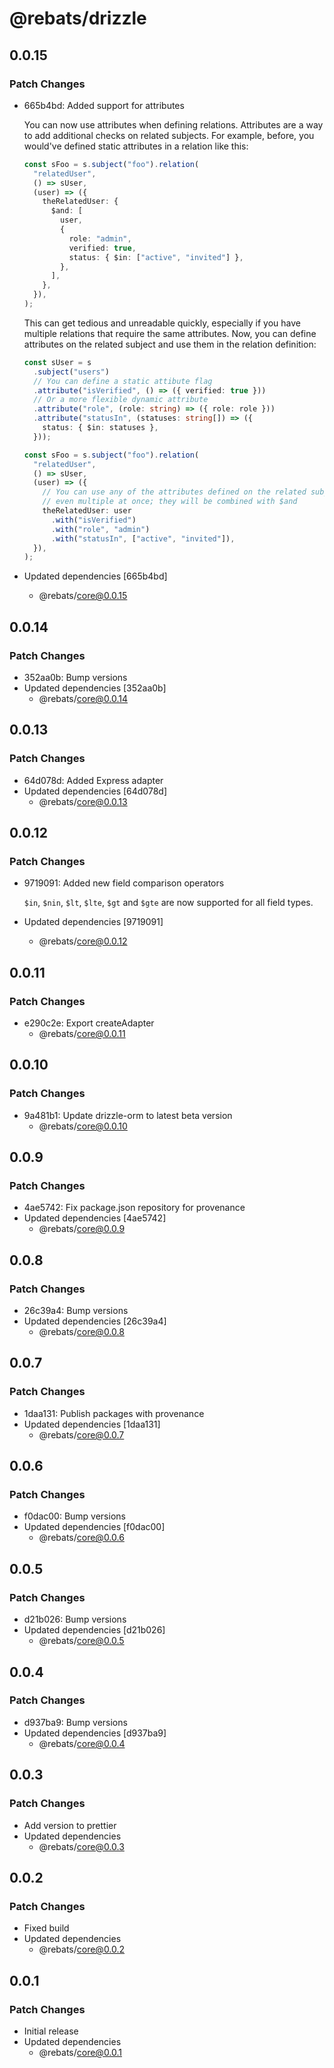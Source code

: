 # @rebats/drizzle

## 0.0.15

### Patch Changes

- 665b4bd: Added support for attributes

  You can now use attributes when defining relations. Attributes are a way to
  add additional checks on related subjects. For example, before, you would've
  defined static attributes in a relation like this:

  ```ts
  const sFoo = s.subject("foo").relation(
    "relatedUser",
    () => sUser,
    (user) => ({
      theRelatedUser: {
        $and: [
          user,
          {
            role: "admin",
            verified: true,
            status: { $in: ["active", "invited"] },
          },
        ],
      },
    }),
  );
  ```

  This can get tedious and unreadable quickly, especially if you have multiple
  relations that require the same attributes. Now, you can define attributes on
  the related subject and use them in the relation definition:

  ```ts
  const sUser = s
    .subject("users")
    // You can define a static attibute flag
    .attribute("isVerified", () => ({ verified: true }))
    // Or a more flexible dynamic attribute
    .attribute("role", (role: string) => ({ role: role }))
    .attribute("statusIn", (statuses: string[]) => ({
      status: { $in: statuses },
    }));

  const sFoo = s.subject("foo").relation(
    "relatedUser",
    () => sUser,
    (user) => ({
      // You can use any of the attributes defined on the related subject,
      // even multiple at once; they will be combined with $and
      theRelatedUser: user
        .with("isVerified")
        .with("role", "admin")
        .with("statusIn", ["active", "invited"]),
    }),
  );
  ```

- Updated dependencies [665b4bd]
  - @rebats/core@0.0.15

## 0.0.14

### Patch Changes

- 352aa0b: Bump versions
- Updated dependencies [352aa0b]
  - @rebats/core@0.0.14

## 0.0.13

### Patch Changes

- 64d078d: Added Express adapter
- Updated dependencies [64d078d]
  - @rebats/core@0.0.13

## 0.0.12

### Patch Changes

- 9719091: Added new field comparison operators

  `$in`, `$nin`, `$lt`, `$lte`, `$gt` and `$gte` are now supported for all field
  types.

- Updated dependencies [9719091]
  - @rebats/core@0.0.12

## 0.0.11

### Patch Changes

- e290c2e: Export createAdapter
  - @rebats/core@0.0.11

## 0.0.10

### Patch Changes

- 9a481b1: Update drizzle-orm to latest beta version
  - @rebats/core@0.0.10

## 0.0.9

### Patch Changes

- 4ae5742: Fix package.json repository for provenance
- Updated dependencies [4ae5742]
  - @rebats/core@0.0.9

## 0.0.8

### Patch Changes

- 26c39a4: Bump versions
- Updated dependencies [26c39a4]
  - @rebats/core@0.0.8

## 0.0.7

### Patch Changes

- 1daa131: Publish packages with provenance
- Updated dependencies [1daa131]
  - @rebats/core@0.0.7

## 0.0.6

### Patch Changes

- f0dac00: Bump versions
- Updated dependencies [f0dac00]
  - @rebats/core@0.0.6

## 0.0.5

### Patch Changes

- d21b026: Bump versions
- Updated dependencies [d21b026]
  - @rebats/core@0.0.5

## 0.0.4

### Patch Changes

- d937ba9: Bump versions
- Updated dependencies [d937ba9]
  - @rebats/core@0.0.4

## 0.0.3

### Patch Changes

- Add version to prettier
- Updated dependencies
  - @rebats/core@0.0.3

## 0.0.2

### Patch Changes

- Fixed build
- Updated dependencies
  - @rebats/core@0.0.2

## 0.0.1

### Patch Changes

- Initial release
- Updated dependencies
  - @rebats/core@0.0.1
